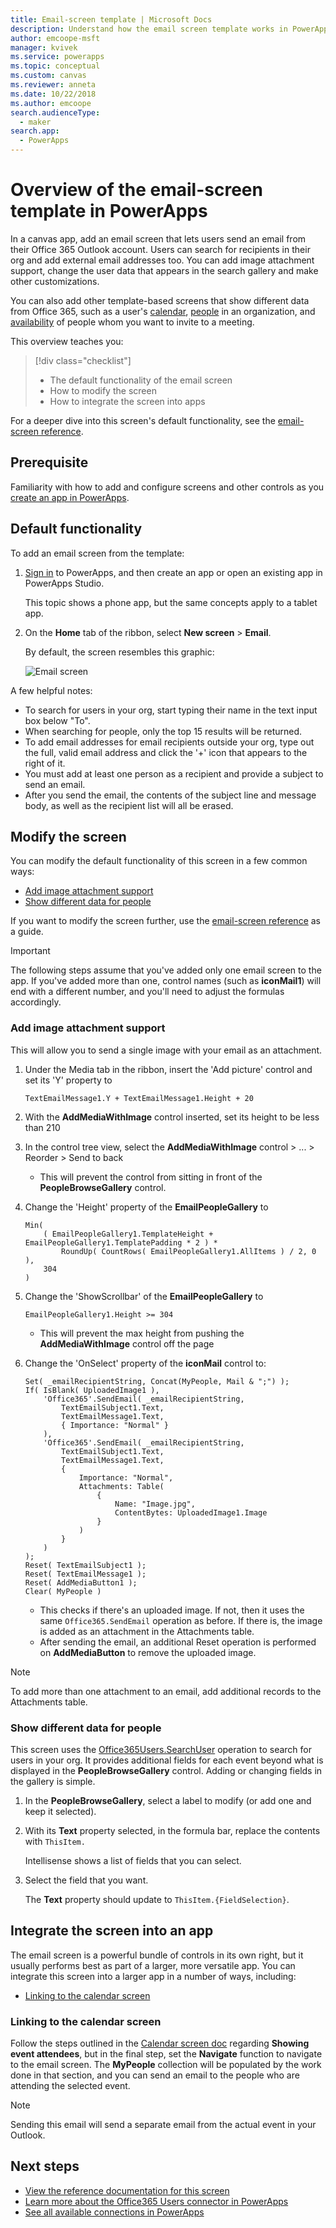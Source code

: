 ```yaml
---
title: Email-screen template | Microsoft Docs
description: Understand how the email screen template works in PowerApps, and extend the screen for your own use cases
author: emcoope-msft
manager: kvivek
ms.service: powerapps
ms.topic: conceptual
ms.custom: canvas
ms.reviewer: anneta
ms.date: 10/22/2018
ms.author: emcoope
search.audienceType: 
  - maker
search.app: 
  - PowerApps
---
```


# Overview of the email-screen template in PowerApps

In a canvas app, add an email screen that lets users send an email from their Office 365 Outlook account. Users can search for recipients in their org and add external email addresses too. You can add image attachment support, change the user data that appears in the search gallery and make other customizations.

You can also add other template-based screens that show different data from Office 365, such as a user's [calendar](calendar-screen-overview.md), [people](people-screen-overview.md) in an organization, and [availability](meeting-screen-overview.md) of people whom you want to invite to a meeting.

This overview teaches you:
> [!div class="checklist"]
> * The default functionality of the email screen
> * How to modify the screen
> * How to integrate the screen into apps

For a deeper dive into this screen's default functionality, see the [email-screen reference](email-screen-reference.md).

## Prerequisite

Familiarity with how to add and configure screens and other controls as you [create an app in PowerApps](../data-platform-create-app-scratch.md).

## Default functionality

To add an email screen from the template:

1. [Sign in](http://web.powerapps.com?utm_source=padocs&utm_medium=linkinadoc&utm_campaign=referralsfromdoc) to PowerApps, and then create an app or open an existing app in PowerApps Studio.

    This topic shows a phone app, but the same concepts apply to a tablet app.

1. On the **Home** tab of the ribbon, select **New screen** > **Email**.

    By default, the screen resembles this graphic:

    ![Email screen](media/email-screen/email-screen-full.png)

A few helpful notes:

* To search for users in your org, start typing their name in the text input box below "To".
* When searching for people, only the top 15 results will be returned.
* To add email addresses for email recipients outside your org, type out the full, valid email address and click the '+' icon that appears to the right of it.
* You must add at least one person as a recipient and provide a subject to send an email.
* After you send the email, the contents of the subject line and message body, as well as the recipient list will all be erased.

## Modify the screen

You can modify the default functionality of this screen in a few common ways:

* [Add image attachment support](email-screen-overview.md#add-image-attachment-support)
* [Show different data for people](email-screen-overview.md#show-different-data-for-people)

If you want to modify the screen further, use the [email-screen reference](./email-screen-reference.md) as a guide.

> [!IMPORTANT]
> The following steps assume that you've added only one email screen to the app. If you've added more than one, control names (such as **iconMail1**) will end with a different number, and you'll need to adjust the formulas accordingly.

### Add image attachment support

This will allow you to send a single image with your email as an attachment.

1. Under the Media tab in the ribbon, insert the 'Add picture' control and set its 'Y' property to 

	`TextEmailMessage1.Y + TextEmailMessage1.Height + 20`

1. With the **AddMediaWithImage** control inserted, set its height to be less than 210
1. In the control tree view, select the **AddMediaWithImage** control > ... > Reorder > Send to back
    * This will prevent the control from sitting in front of the **PeopleBrowseGallery** control.
1. Change the 'Height' property of the **EmailPeopleGallery** to 

	```powerapps-dot
	Min( 
		( EmailPeopleGallery1.TemplateHeight + EmailPeopleGallery1.TemplatePadding * 2 ) *
			RoundUp( CountRows( EmailPeopleGallery1.AllItems ) / 2, 0 ), 
		304
	)
	```
 
1. Change the 'ShowScrollbar' of the **EmailPeopleGallery** to
 
	```EmailPeopleGallery1.Height >= 304```
	
    * This will prevent the max height from pushing the **AddMediaWithImage** control off the page
1. Change the 'OnSelect' property of the **iconMail** control to:

	```powerapps-dot
    Set( _emailRecipientString, Concat(MyPeople, Mail & ";") );
    If( IsBlank( UploadedImage1 ),
        'Office365'.SendEmail( _emailRecipientString, 
			TextEmailSubject1.Text, 
			TextEmailMessage1.Text, 
			{ Importance: "Normal" }
		),
        'Office365'.SendEmail( _emailRecipientString, 
			TextEmailSubject1.Text, 
			TextEmailMessage1.Text, 
			{
				Importance: "Normal",
            	Attachments: Table(
					{
						Name: "Image.jpg", 
						ContentBytes: UploadedImage1.Image
					}
				)
			}
		)
    );
    Reset( TextEmailSubject1 );
    Reset( TextEmailMessage1 );
    Reset( AddMediaButton1 );
    Clear( MyPeople )
	```
    * This checks if there's an uploaded image. If not, then it uses the same `Office365.SendEmail` operation as before. If there is, the image is added as an attachment in the Attachments table.
    * After sending the email, an additional Reset operation is performed on **AddMediaButton** to remove the uploaded image.
> [!Note]
> To add more than one attachment to an email, add additional records to the Attachments table.

### Show different data for people

This screen uses the [Office365Users.SearchUser](https://docs.microsoft.com/en-us/connectors/office365users/#searchuser) operation to search for users in your org. It provides additional fields for each event beyond what is displayed in the **PeopleBrowseGallery** control. Adding or changing fields in the gallery is simple.

1. In the **PeopleBrowseGallery**, select a label to modify (or add one and keep it selected).

1. With its **Text** property selected, in the formula bar, replace the contents with `ThisItem.`

    Intellisense shows a list of fields that you can select.

1. Select the field that you want.

    The **Text** property should update to `ThisItem.{FieldSelection}`.

## Integrate the screen into an app

The email screen is a powerful bundle of controls in its own right, but it usually performs best as part of a larger, more versatile app. You can integrate this screen into a larger app in a number of ways, including:

* [Linking to the calendar screen](email-screen-overview.md#linking-to-the-calendar-screen)

### Linking to the calendar screen

Follow the steps outlined in the [Calendar screen doc](./calendar-screen-overview.md#show-event-attendees) regarding **Showing event attendees**, but in the final step, set the **Navigate** function to navigate to the email screen. The **MyPeople** collection will be populated by the work done in that section, and you can send an email to the people who are attending the selected event.

> [!Note]
> Sending this email will send a separate email from the actual event in your Outlook.

## Next steps

* [View the reference documentation for this screen](./email-screen-reference.md)
* [Learn more about the Office365 Users connector in PowerApps](../connections/connection-office365-users.md)
* [See all available connections in PowerApps](../connections-list.md)
